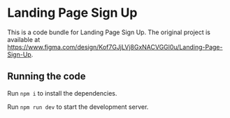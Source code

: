
  # Landing Page Sign Up

  This is a code bundle for Landing Page Sign Up. The original project is available at https://www.figma.com/design/Kof7GJjLVj8GxNACVGGl0u/Landing-Page-Sign-Up.

  ## Running the code

  Run `npm i` to install the dependencies.

  Run `npm run dev` to start the development server.
  